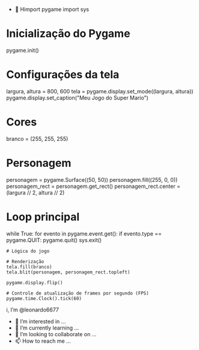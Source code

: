 - 👋 Himport pygame
import sys

# Inicialização do Pygame
pygame.init()

# Configurações da tela
largura, altura = 800, 600
tela = pygame.display.set_mode((largura, altura))
pygame.display.set_caption("Meu Jogo do Super Mario")

# Cores
branco = (255, 255, 255)

# Personagem
personagem = pygame.Surface((50, 50))
personagem.fill((255, 0, 0))
personagem_rect = personagem.get_rect()
personagem_rect.center = (largura // 2, altura // 2)

# Loop principal
while True:
    for evento in pygame.event.get():
        if evento.type == pygame.QUIT:
            pygame.quit()
            sys.exit()

    # Lógica do jogo

    # Renderização
    tela.fill(branco)
    tela.blit(personagem, personagem_rect.topleft)

    pygame.display.flip()

    # Controle de atualização de frames por segundo (FPS)
    pygame.time.Clock().tick(60)
i, I’m @leonardo6677
- 👀 I’m interested in ...
- 🌱 I’m currently learning ...
- 💞️ I’m looking to collaborate on ...
- 📫 How to reach me ...

<!---
leonardo6677/leonardo6677 is a ✨ special ✨ repository because its `README.md` (this file) appears on your GitHub profile.
You can click the Preview link to take a look at your changes.
--->
